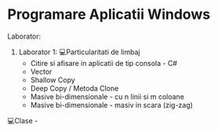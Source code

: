# Programare Aplicatii Windows 
Laborator:
1. Laborator 1:
💻Particularitati de limbaj
    - Citire si afisare in aplicatii de tip consola - C#
    - Vector
    - Shallow Copy 
    - Deep Copy / Metoda Clone
    - Masive bi-dimensionale - cu n linii si m coloane
    - Masive bi-dimensionale - masiv in scara (zig-zag)
    
 💻Clase
    - 
